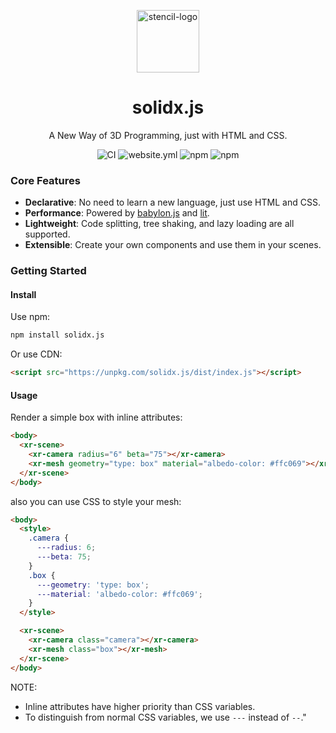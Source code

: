 <p align="center">
  <img alt="stencil-logo" src="https://github.com/solidx-js/solidx.js/assets/6647656/67eb9cd2-eb7f-44c1-b090-c1a26b46c8ae" width="100">
</p>

<h1 align="center">
  solidx.js
</h1>

<p align="center">
  A New Way of 3D Programming, just with HTML and CSS.
</p>

<p align="center">
  <img src="https://github.com/solidx-js/solidx.js/actions/workflows/ci.yml/badge.svg" alt="CI" />
  <img src="https://github.com/solidx-js/solidx.js/actions/workflows/website.yml/badge.svg" alt="website.yml" />
  <img src="https://img.shields.io/npm/dw/solidx.js" alt="npm" />
  <img src="https://img.shields.io/npm/v/solidx.js" alt="npm" />
</p>

### Core Features

- **Declarative**: No need to learn a new language, just use HTML and CSS.
- **Performance**: Powered by [babylon.js](https://www.babylonjs.com/) and [lit](https://lit.dev/).
- **Lightweight**: Code splitting, tree shaking, and lazy loading are all supported.
- **Extensible**: Create your own components and use them in your scenes.

### Getting Started

#### Install

Use npm:

```bash
npm install solidx.js
```

Or use CDN:

```html
<script src="https://unpkg.com/solidx.js/dist/index.js"></script>
```

#### Usage

Render a simple box with inline attributes:

```html
<body>
  <xr-scene>
    <xr-camera radius="6" beta="75"></xr-camera>
    <xr-mesh geometry="type: box" material="albedo-color: #ffc069"></xr-mesh>
  </xr-scene>
</body>
```

also you can use CSS to style your mesh:

```html
<body>
  <style>
    .camera {
      ---radius: 6;
      ---beta: 75;
    }
    .box {
      ---geometry: 'type: box';
      ---material: 'albedo-color: #ffc069';
    }
  </style>

  <xr-scene>
    <xr-camera class="camera"></xr-camera>
    <xr-mesh class="box"></xr-mesh>
  </xr-scene>
</body>
```

NOTE:

- Inline attributes have higher priority than CSS variables.
- To distinguish from normal CSS variables, we use `---` instead of `--`."
